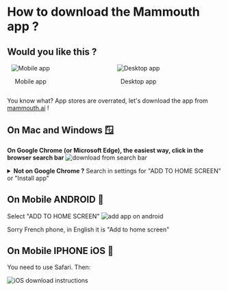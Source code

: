 # How to download the Mammouth app ?

## Would you like this ?

<div style="display: flex; margin: 10px;">
    <div style="text-align: center; margin-right: 10px;">
        <img src="/blog/how-to-download-the-mammouth-app/fond_dcran_avec_mammouth_app_highlighted.jpg" alt="Mobile app" style="max-width: 100%; max-height: 300px; object-fit: contain;">
        <p>Mobile app</p>
    </div>
    <div class="desktop-only" style="flex: 1; text-align: center; margin-left: 10px;">
        <img src="/blog/how-to-download-the-mammouth-app/4c611e74-c6e9-4e83-9913-32cd5d125e08.png" alt="Desktop app" style="max-width: 100%; object-fit: contain;">
        <p>Desktop app</p>
    </div>
</div>

You know what? App stores are overrated, let's download the app from [mammouth.ai](http://mammouth.ai) !

<!-- Desktop Instructions -->
<div class="desktop-only">

## On Mac and Windows 🪟
    
**On Google Chrome (or Microsoft Edge), the easiest way, click in the browser search bar**
<img src="/blog/how-to-download-the-mammouth-app/download_from_search_bar.png" alt="download from search bar">

<details>
<summary><strong>Not on Google Chrome ?</strong> Search in settings for "ADD TO HOME SCREEN" or "Install app"</summary>
<img src="/blog/how-to-download-the-mammouth-app/fa858bb3-ef5b-44c5-bb5a-a9a1085f3de1.png" alt="download mammouth desktop app" style="max-height: 850px" >
</details>

</div>

## On Mobile ANDROID 🤖 

Select "ADD TO HOME SCREEN"
<img src="/blog/how-to-download-the-mammouth-app/add_app_on_android.jpg" alt="add app on android">
<p>Sorry French phone, in English it is "Add to home screen"</p>

## On Mobile IPHONE iOS 🍏
<p>You need to use Safari. Then:</p>
<img src="/blog/how-to-download-the-mammouth-app/iOS_image_for_app_download_revamp.jpg" alt="iOS download instructions">

<style>
    @media (max-width: 768px) {
        .desktop-only {
            display: none;
        }
    }
</style>